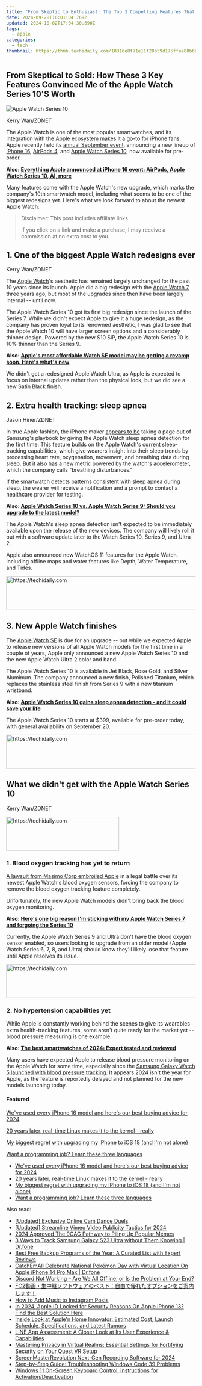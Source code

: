 ```yaml
---
title: "From Skeptic to Enthusiast: The Top 3 Compelling Features That Transformed My View on Apple Watch Series 10 | Analysis at ZDNET"
date: 2024-09-28T16:01:04.769Z
updated: 2024-10-02T17:04:30.690Z
tags:
  - apple
categories:
  - tech
thumbnail: https://thmb.techidaily.com/18316e8f71e11f28b59d175ffaa88b6b208294f15c9d92c3f00bf91d9310afa1.jpg
---
```


## From Skeptical to Sold: How These 3 Key Features Convinced Me of the Apple Watch Series 10'S Worth

![Apple Watch Series 10](https://www.zdnet.com/a/img/resize/dc91ab475c5353baf5d16233b095a2d198899ce2/2024/09/09/6c05f95e-f0cb-4a97-a0df-bf28a22da0ac/dsc02045.jpg?auto=webp&width=1280)

Kerry Wan/ZDNET

The Apple Watch is one of the most popular smartwatches, and its integration with the Apple ecosystem makes it a go-to for iPhone fans. Apple recently held its [annual September event](https://www.zdnet.com/article/what-to-expect-from-apples-iphone-16-its-glowtime-event-and-how-to-watch-the-livestream/), announcing a new lineup of [iPhone 16](https://apple.sjv.io/c/159047/435031/7613?&sharedid=zdnet&partnerpropertyid=1980086&u=https%3A%2F%2Fwww.apple.com%2Fshop%2Fbuy-iphone%2Fiphone-16&subId1=zd-%5F%5FCOM%5FCLICK%5FID%5F%5F-dtp), [AirPods 4](https://apple.sjv.io/c/159047/435031/7613?&sharedid=zdnet&partnerpropertyid=1980086&u=https%3A%2F%2Fwww.apple.com%2Fairpods-4%2F&subId1=zd-%5F%5FCOM%5FCLICK%5FID%5F%5F-dtp), and [Apple Watch Series 10](https://apple.sjv.io/c/159047/435031/7613?&sharedid=zdnet&partnerpropertyid=1980086&u=https%3A%2F%2Fwww.apple.com%2Fshop%2Fbuy-watch%2Fapple-watch&subId1=zd-%5F%5FCOM%5FCLICK%5FID%5F%5F-dtp), now available for pre-order.

**Also: [Everything Apple announced at iPhone 16 event: AirPods, Apple Watch Series 10, AI, more](https://www.zdnet.com/article/everything-apple-announced-at-iphone-16-event-airpods-apple-watch-series-10-ai-more/)**

Many features come with the Apple Watch's new upgrade, which marks the company's 10th smartwatch model, including what seems to be one of the biggest redesigns yet. Here's what we look forward to about the newest Apple Watch:

>  Disclaimer: This post includes affiliate links
>
>  If you click on a link and make a purchase, I may receive a commission at no extra cost to you.
>

## 1\. One of the biggest Apple Watch redesigns ever

Kerry Wan/ZDNET

The [Apple Watch](https://www.zdnet.com/article/best-apple-watch/)'s aesthetic has remained largely unchanged for the past 10 years since its launch. Apple did a big redesign with the [Apple Watch 7](https://www.zdnet.com/article/apple-watch-series-7-review/) three years ago, but most of the upgrades since then have been largely internal -- until now. 

The Apple Watch Series 10 got its first big redesign since the launch of the Series 7\. While we didn't expect Apple to give it a huge redesign, as the company has proven loyal to its renowned aesthetic, I was glad to see that the Apple Watch 10 will have larger screen options and a considerably thinner design. Powered by the new S10 SiP, the Apple Watch Series 10 is 10% thinner than the Series 9.

**Also: [Apple's most affordable Watch SE model may be getting a revamp soon. Here's what's new](https://www.zdnet.com/article/apples-most-affordable-watch-se-model-may-be-getting-a-revamp-soon-heres-whats-new/)**

We didn't get a redesigned Apple Watch Ultra, as Apple is expected to focus on internal updates rather than the physical look, but we did see a new Satin Black finish.

## 2\. Extra health tracking: sleep apnea

Jason Hiner/ZDNET

In true Apple fashion, the iPhone maker [appears to be](https://9to5mac.com/2024/09/06/sleep-apnea-apple-watch-series-10/) taking a page out of Samsung's playbook by giving the Apple Watch sleep apnea detection for the first time. This feature builds on the Apple Watch's current sleep-tracking capabilities, which give wearers insight into their sleep trends by processing heart rate, oxygenation, movement, and breathing data during sleep. But it also has a new metric powered by the watch's accelerometer, which the company calls "breathing disturbances."

If the smartwatch detects patterns consistent with sleep apnea during sleep, the wearer will receive a notification and a prompt to contact a healthcare provider for testing. 

**Also: [Apple Watch Series 10 vs. Apple Watch Series 9: Should you upgrade to the latest model?](https://www.zdnet.com/article/apple-watch-series-10-vs-apple-watch-series-9-should-you-upgrade-to-the-latest-model/)**

The Apple Watch's sleep apnea detection isn't expected to be immediately available upon the release of the new devices. The company will likely roll it out with a software update later to the Watch Series 10, Series 9, and Ultra 2.

Apple also announced new WatchOS 11 features for the Apple Watch, including offline maps and water features like Depth, Water Temperature, and Tides. 

<!-- affiliate ads begin -->
<a href="https://unicoeye.pxf.io/c/5597632/2134228/18498" target="_top" id="2134228">
  <img src="//a.impactradius-go.com/display-ad/18498-2134228" border="0" alt="https://techidaily.com" width="728" height="90"/>
</a>
<img height="0" width="0" src="https://unicoeye.pxf.io/i/5597632/2134228/18498" style="position:absolute;visibility:hidden;" border="0" />
<!-- affiliate ads end -->

## 3\. New Apple Watch finishes

The [Apple Watch SE](https://www.zdnet.com/article/the-apple-watch-se-2nd-gen-is-still-80-off-after-amazon-prime-day/) is due for an upgrade -- but while we expected Apple to release new versions of all Apple Watch models for the first time in a couple of years, Apple only announced a new Apple Watch Series 10 and the new Apple Watch Ultra 2 color and band. 

The Apple Watch Series 10 is available in Jet Black, Rose Gold, and Silver Aluminum. The company announced a new finish, Polished Titanium, which replaces the stainless steel finish from Series 9 with a new titanium wristband. 

**Also: [Apple Watch Series 10 gains sleep apnea detection - and it could save your life](https://www.zdnet.com/article/apple-watch-series-10-gains-sleep-apnea-detection-and-it-could-save-your-life/)**

The Apple Watch Series 10 starts at $399, available for pre-order today, with general availability on September 20\. 

<!-- affiliate ads begin -->
<a href="https://review-au.sjv.io/c/5597632/2098702/14409" target="_top" id="2098702">
  <img src="//a.impactradius-go.com/display-ad/14409-2098702" border="0" alt="https://techidaily.com" width="728" height="90"/>
</a>
<img height="0" width="0" src="https://review-au.sjv.io/i/5597632/2098702/14409" style="position:absolute;visibility:hidden;" border="0" />
<!-- affiliate ads end -->

## What we didn't get with the Apple Watch Series 10

Kerry Wan/ZDNET

<!-- affiliate ads begin -->
<a href="https://laganoo.pxf.io/c/5597632/1528681/16446" target="_top" id="1528681">
  <img src="//a.impactradius-go.com/display-ad/16446-1528681" border="0" alt="https://techidaily.com" width="300" height="90"/>
</a>
<img height="0" width="0" src="https://laganoo.pxf.io/i/5597632/1528681/16446" style="position:absolute;visibility:hidden;" border="0" />
<!-- affiliate ads end -->

### 1\. Blood oxygen tracking has yet to return

[A lawsuit from Masimo Corp embroiled Apple](https://www.reuters.com/legal/litigation/us-court-upholds-rulings-apple-masimo-smartwatch-patent-fight-2023-09-12/) in a legal battle over its newest Apple Watch's blood oxygen sensors, forcing the company to remove the blood oxygen tracking feature completely. 

Unfortunately, the new Apple Watch models didn't bring back the blood oxygen monitoring. 

**Also: [Here's one big reason I'm sticking with my Apple Watch Series 7 and forgoing the Series 10](https://www.zdnet.com/article/heres-one-big-reason-im-sticking-with-my-apple-watch-series-7-and-forgoing-the-series-10/)**

Currently, the Apple Watch Series 9 and Ultra don't have the blood oxygen sensor enabled, so users looking to upgrade from an older model (Apple Watch Series 6, 7, 8, and Ultra) should know they'll likely lose that feature until Apple resolves its issue.

<!-- affiliate ads begin -->
<a href="https://coinrule.sjv.io/c/5597632/1958378/18409" target="_top" id="1958378">
  <img src="//a.impactradius-go.com/display-ad/18409-1958378" border="0" alt="https://techidaily.com" width="728" height="90"/>
</a>
<img height="0" width="0" src="https://coinrule.sjv.io/i/5597632/1958378/18409" style="position:absolute;visibility:hidden;" border="0" />
<!-- affiliate ads end -->

### 2\. No hypertension capabilities yet

While Apple is constantly working behind the scenes to give its wearables extra health-tracking features, some aren't quite ready for the market yet -- blood pressure measuring is one example. 

**Also: [The best smartwatches of 2024: Expert tested and reviewed](https://www.zdnet.com/article/best-smartwatch/)**

Many users have expected Apple to release blood pressure monitoring on the Apple Watch for some time, especially since the [Samsung Galaxy Watch 5 launched with blood pressure tracking](https://www.zdnet.com/article/samsung-galaxy-watch-5-pro-review/). It appears 2024 isn't the year for Apple, as the feature is reportedly delayed and not planned for the new models launching today.

#### Featured

[We've used every iPhone 16 model and here's our best buying advice for 2024](https://www.zdnet.com/article/iphone-16-pro-max-buying-advice-2024/ "We've used every iPhone 16 model and here's our best buying advice for 2024")

[20 years later, real-time Linux makes it to the kernel - really](https://www.zdnet.com/article/20-years-later-real-time-linux-makes-it-to-the-kernel-really/ "20 years later, real-time Linux makes it to the kernel - really")

[My biggest regret with upgrading my iPhone to iOS 18 (and I'm not alone)](https://www.zdnet.com/article/my-biggest-regret-with-upgrading-my-iphone-to-ios-18-and-im-not-alone/ "My biggest regret with upgrading my iPhone to iOS 18 (and I'm not alone)")

[Want a programming job? Learn these three languages](https://www.zdnet.com/article/want-a-programming-job-learn-these-three-languages/ "Want a programming job? Learn these three languages")

* [We've used every iPhone 16 model and here's our best buying advice for 2024](https://www.zdnet.com/article/iphone-16-pro-max-buying-advice-2024/ "We've used every iPhone 16 model and here's our best buying advice for 2024")
* [20 years later, real-time Linux makes it to the kernel - really](https://www.zdnet.com/article/20-years-later-real-time-linux-makes-it-to-the-kernel-really/ "20 years later, real-time Linux makes it to the kernel - really")
* [My biggest regret with upgrading my iPhone to iOS 18 (and I'm not alone)](https://www.zdnet.com/article/my-biggest-regret-with-upgrading-my-iphone-to-ios-18-and-im-not-alone/ "My biggest regret with upgrading my iPhone to iOS 18 (and I'm not alone)")
* [Want a programming job? Learn these three languages](https://www.zdnet.com/article/want-a-programming-job-learn-these-three-languages/ "Want a programming job? Learn these three languages")

<ins class="adsbygoogle"
     style="display:block"
     data-ad-format="autorelaxed"
     data-ad-client="ca-pub-7571918770474297"
     data-ad-slot="1223367746"></ins>

<ins class="adsbygoogle"
     style="display:block"
     data-ad-client="ca-pub-7571918770474297"
     data-ad-slot="8358498916"
     data-ad-format="auto"
     data-full-width-responsive="true"></ins>

<span class="atpl-alsoreadstyle">Also read:</span>
<div><ul>
<li><a href="https://screen-video-capture.techidaily.com/updated-exclusive-online-cam-dance-duels/"><u>[Updated] Exclusive Online Cam Dance Duels</u></a></li>
<li><a href="https://vimeo-videos.techidaily.com/updated-streamline-vimeo-video-publicity-tactics-for-2024/"><u>[Updated] Streamline Vimeo Video Publicity Tactics for 2024</u></a></li>
<li><a href="https://some-approaches.techidaily.com/2024-approved-the-9gag-pathway-to-piling-up-popular-memes/"><u>2024 Approved The 9GAG Pathway to Piling Up Popular Memes</u></a></li>
<li><a href="https://android-location-track.techidaily.com/3-ways-to-track-samsung-galaxy-s23-ultra-without-them-knowing-drfone-by-drfone-virtual-android/"><u>3 Ways to Track Samsung Galaxy S23 Ultra without Them Knowing | Dr.fone</u></a></li>
<li><a href="https://tech-recovery.techidaily.com/best-free-backup-programs-of-the-year-a-curated-list-with-expert-reviews/"><u>Best Free Backup Programs of the Year: A Curated List with Expert Reviews</u></a></li>
<li><a href="https://ios-pokemon-go.techidaily.com/catchemall-celebrate-national-pokemon-day-with-virtual-location-on-apple-iphone-14-pro-max-drfone-by-drfone-virtual-ios/"><u>CatchEmAll Celebrate National Pokémon Day with Virtual Location On Apple iPhone 14 Pro Max | Dr.fone</u></a></li>
<li><a href="https://tech-recovery.techidaily.com/discord-not-working-are-we-all-offline-or-is-the-problem-at-your-end/"><u>Discord Not Working – Are We All Offline, or Is the Problem at Your End?</u></a></li>
<li><a href="https://blog-min.techidaily.com/1726028384396-fc2/"><u>FC2動画・生中継ソフトウェアのベスト：自由で優れたオプションをご案内します！</u></a></li>
<li><a href="https://tech-recovery.techidaily.com/how-to-add-music-to-instagram-posts/"><u>How to Add Music to Instagram Posts</u></a></li>
<li><a href="https://apple-account.techidaily.com/in-2024-apple-id-locked-for-security-reasons-on-apple-iphone-13-find-the-best-solution-here-by-drfone-ios/"><u>In 2024, Apple ID Locked for Security Reasons On Apple iPhone 13? Find the Best Solution Here</u></a></li>
<li><a href="https://tech-recovery.techidaily.com/inside-look-at-applen-home-innovator-estimated-cost-launch-schedule-specifications-and-latest-rumors/"><u>Inside Look at Apple'n Home Innovator: Estimated Cost, Launch Schedule, Specifications, and Latest Rumors</u></a></li>
<li><a href="https://tech-recovery.techidaily.com/line-app-assessment-a-closer-look-at-its-user-experience-and-capabilities/"><u>LINE App Assessment: A Closer Look at Its User Experience & Capabilities</u></a></li>
<li><a href="https://tech-savvy.techidaily.com/mastering-privacy-in-virtual-realms-essential-settings-for-fortifying-security-on-your-quest-vr-setup/"><u>Mastering Privacy in Virtual Realms: Essential Settings for Fortifying Security on Your Quest VR Setup</u></a></li>
<li><a href="https://screen-mirroring-recording.techidaily.com/screenmasterrevolution-next-gen-recording-software-for-2024/"><u>ScreenMasterRevolution Next-Gen Recording Software for 2024</u></a></li>
<li><a href="https://tech-recovery.techidaily.com/step-by-step-guide-troubleshooting-windows-code-39-problems/"><u>Step-by-Step Guide: Troubleshooting Windows Code 39 Problems</u></a></li>
<li><a href="https://tech-recovery.techidaily.com/windows-11-on-screen-keyboard-control-instructions-for-activationdeactivation/"><u>Windows 11 On-Screen Keyboard Control: Instructions for Activation/Deactivation</u></a></li>
</ul></div>

